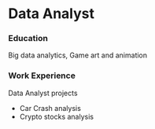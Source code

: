 # Data Analyst

### Education
Big data analytics, Game art and animation

### Work Experience
Data Analyst projects
- Car Crash analysis
- Crypto stocks analysis
